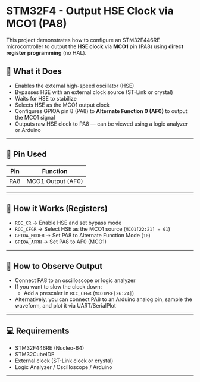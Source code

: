 # STM32F4 - Output HSE Clock via MCO1 (PA8)

This project demonstrates how to configure an STM32F446RE microcontroller to output the **HSE clock** via **MCO1** pin (PA8) using **direct register programming** (no HAL).

## 🔧 What it Does

- Enables the external high-speed oscillator (HSE)
- Bypasses HSE with an external clock source (ST-Link or crystal)
- Waits for HSE to stabilize
- Selects HSE as the MCO1 output clock
- Configures GPIOA pin 8 (PA8) to **Alternate Function 0 (AF0)** to output the MCO1 signal
- Outputs raw HSE clock to PA8 — can be viewed using a logic analyzer or Arduino

---

## 📍 Pin Used

| Pin   | Function        |
|--------|------------------|
| PA8   | MCO1 Output (AF0) |

---

## 🧠 How it Works (Registers)

- `RCC_CR` → Enable HSE and set bypass mode
- `RCC_CFGR` → Select HSE as the MCO1 source (`MCO1[22:21] = 01`)
- `GPIOA_MODER` → Set PA8 to Alternate Function Mode (`10`)
- `GPIOA_AFRH` → Set PA8 to AF0 (MCO1)

---

## 🧪 How to Observe Output

- Connect PA8 to an oscilloscope or logic analyzer
- If you want to slow the clock down:
  - Add a prescaler in `RCC_CFGR` (`MCO1PRE[26:24]`)
- Alternatively, you can connect PA8 to an Arduino analog pin, sample the waveform, and plot it via UART/SerialPlot

---

## 💻 Requirements

- STM32F446RE (Nucleo-64)
- STM32CubeIDE
- External clock (ST-Link clock or crystal)
- Logic Analyzer / Oscilloscope / Arduino

---


